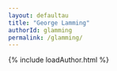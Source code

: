 ```yaml
---
layout: defaultau
title: "George Lamming"
authorId: glamming
permalink: /glamming/
---
```

{% include loadAuthor.html %}
<script>
    $(document).ready(function(){
        showAuthorBio('{{ page.authorId }}');
   });
</script>
